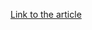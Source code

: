 [Link to the article](https://trendmicro.com/en_us/research/21/h/new-campaign-sees-lokibot-delivered-via-multiple-methods.html)
